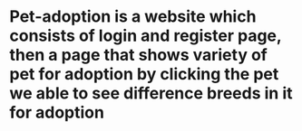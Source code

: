 # Pet-adoption is a website which consists of login and register page, then a page that shows variety of pet for adoption by clicking the pet we able to see difference breeds in it for adoption
